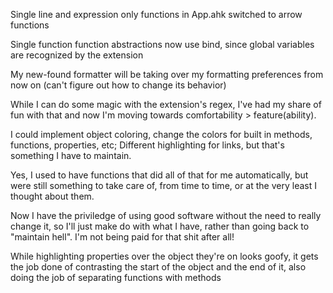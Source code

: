 Single line and expression only functions in App.ahk switched to arrow functions

Single function function abstractions now use bind, since global variables are recognized by the extension

My new-found formatter will be taking over my formatting preferences from now on (can't figure out how to change its behavior)

While I can do some magic with the extension's regex, I've had my share of fun with that and now I'm moving towards comfortability > feature(ability).

I could implement object coloring, change the colors for built in methods, functions, properties, etc; Different highlighting for links, but that's something I have to maintain.

Yes, I used to have functions that did all of that for me automatically, but were still something to take care of, from time to time, or at the very least I thought about them.

Now I have the priviledge of using good software without the need to really change it, so I'll just make do with what I have, rather than going back to "maintain hell". I'm not being paid for that shit after all!

While highlighting properties over the object they're on looks goofy, it gets the job done of contrasting the start of the object and the end of it, also doing the job of separating functions with methods